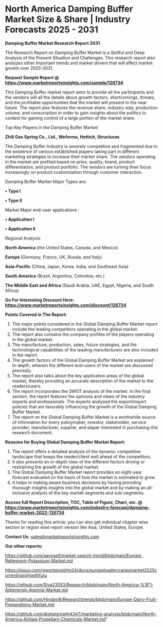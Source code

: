 # North America Damping Buffer Market Size & Share | Industry Forecasts 2025 - 2031

<strong>Damping Buffer Market Research Report 2031</strong>

The Research Report on Damping Buffer Market is a Skillful and Deep Analysis of the Present Situation and Challenges. This research report also analyzes other important trends and market drivers that will affect market growth over 2025-2031.

<strong>Request Sample Report @ <a href=https://www.marketreportsinsights.com/sample/126734>https://www.marketreportsinsights.com/sample/126734</a></strong>

This Damping Buffer market report aims to provide all the participants and the vendors will all the details about growth factors, shortcomings, threats, and the profitable opportunities that the market will present in the near future. The report also features the revenue share, industry size, production volume, and consumption in order to gain insights about the politics to contest for gaining control of a large portion of the market share.

Top Key Players in the Damping Buffer Market:

<strong>Zhili Gas Spring Co., Ltd., Weforma, Hettich, Structurae</strong>

The Damping Buffer Industry is severely competitive and fragmented due to the existence of various established players taking part in different marketing strategies to increase their market share. The vendors operating in the market are profiled based on price, quality, brand, product differentiation, and product portfolio. The vendors are turning their focus increasingly on product customization through customer interaction.

Damping Buffer Market Major Types are:

<strong>• Type I

• Type II</strong>

Market Major end-user applications :

<strong>• Application I

• Application II</strong>

Regional Analysis

</u><strong><b>North America</b></strong> (the United States, Canada, and Mexico)

<strong><b>Europe </b></strong>(Germany, France, UK, Russia, and Italy)

<strong><b>Asia-Pacific</b></strong> (China, Japan, Korea, India, and Southeast Asia)

<strong><b>South America</b></strong> (Brazil, Argentina, Colombia, etc.)

<strong><b>The Middle East and Africa</b></strong> (Saudi Arabia, UAE, Egypt, Nigeria, and South Africa)

<strong>Go For Interesting Discount Here: <a href=https://www.marketreportsinsights.com/discount/126734>https://www.marketreportsinsights.com/discount/126734</a></strong>

<strong>Points Covered in The Report:</strong>
<ol>
  <li>The major points considered in the Global Damping Buffer Market report include the leading competitors operating in the global market.</li>
  <li>The report also contains the company profiles of the players operating in the global market.</li>
  <li>The manufacture, production, sales, future strategies, and the technological capabilities of the leading manufacturers are also included in the report.</li>
  <li>The growth factors of the Global Damping Buffer Market are explained in-depth, wherein the different end-users of the market are discussed precisely.</li>
  <li>The report also talks about the key application areas of the global market, thereby providing an accurate description of the market to the readers/users.</li>
  <li>The report incorporates the SWOT analysis of the market. In the final section, the report features the opinions and views of the industry experts and professionals. The experts analyzed the export/import policies that are favorably influencing the growth of the Global Damping Buffer Market.</li>
  <li>The report on the Global Damping Buffer Market is a worthwhile source of information for every policymaker, investor, stakeholder, service provider, manufacturer, supplier, and player interested in purchasing this research document.</li>
</ol>
<strong>Reasons for Buying Global Damping Buffer Market Report:</strong>

<ol>
  <li>The report offers a detailed analysis of the dynamic competitive landscape that keeps the reader/client well ahead of the competitors.</li>
  <li>It also presents an in-depth view of the different factors driving or restraining the growth of the global market.</li>
  <li>The Global Damping Buffer Market report provides an eight-year forecast evaluated on the basis of how the market is estimated to grow.</li>
  <li>It helps in making aware business decisions by having providing thorough insights insights into the global market and by making an all-inclusive analysis of the key market segments and sub-segments.</li>
</ol>
<strong>Access full Report Description, TOC, Table of Figure, Chart, etc. @ <a href=https://www.marketreportsinsights.com/industry-forecast/damping-buffer-market-2022-126734>https://www.marketreportsinsights.com/industry-forecast/damping-buffer-market-2022-126734</a></strong>


Thanks for reading this article; you can also get individual chapter wise section or region wise report version like Asia, United States, Europe.

<strong>Contact Us:</strong>
sales@marketreportsinsights.com

<strong>Our other reports:</strong>

<a href=https://github.com/sayysaif/market-search-trend/blob/main/Europe-Raltegravir-Potassium-Market.md>https://github.com/sayysaif/market-search-trend/blob/main/Europe-Raltegravir-Potassium-Market.md</a>

<a href=https://issuu.com/reportsinsights24/docs/europeloadercranesmarket2025currentinsightwithfutu>https://issuu.com/reportsinsights24/docs/europeloadercranesmarket2025currentinsightwithfutu</a>

<a href=https://github.com/Siya23553/Research/blob/main/North-America-%3F1-Adrenergic-Agonist-Market.md>https://github.com/Siya23553/Research/blob/main/North-America-%3F1-Adrenergic-Agonist-Market.md</a>

<a href=https://github.com/Hindavi8/Researchtrends/blob/main/Europe-Dairy-Fruit-Preparations-Market.md>https://github.com/Hindavi8/Researchtrends/blob/main/Europe-Dairy-Fruit-Preparations-Market.md</a>

<a href=https://github.com/digitalgrowth4347/marketing-analysis/blob/main/North-America-Airbag-Propellant-Chemicals-Market.md>https://github.com/digitalgrowth4347/marketing-analysis/blob/main/North-America-Airbag-Propellant-Chemicals-Market.md</a>"
